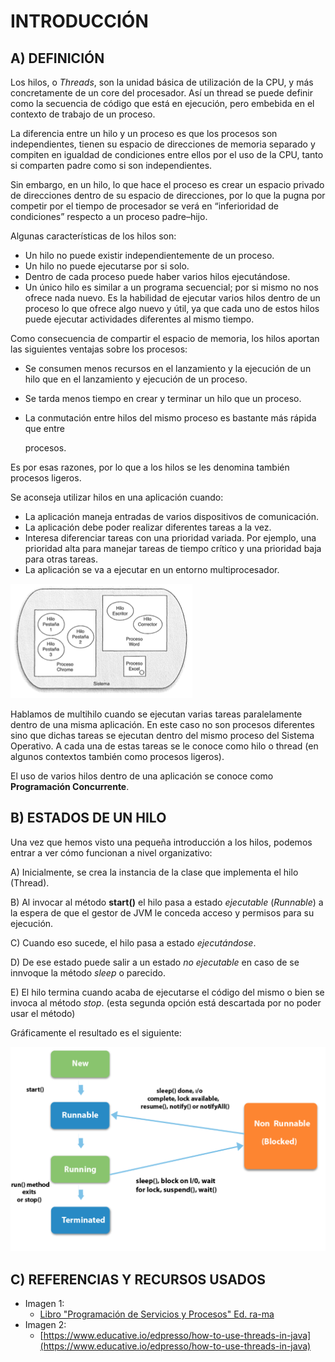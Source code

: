 # INTRODUCCIÓN

## A) DEFINICIÓN 

Los hilos, o *Threads*, son la unidad básica de utilización de la CPU, y más concretamente de un core del procesador. Así un thread se puede definir como la secuencia de código que está en ejecución, pero embebida en el contexto de trabajo de un proceso.

La diferencia entre un hilo y un proceso es que los procesos son independientes, tienen su espacio de direcciones de memoria separado y compiten en igualdad de condiciones entre ellos por el uso de la CPU, tanto si comparten padre como si son independientes.

Sin embargo, en un hilo, lo que hace el proceso es crear un espacio privado de direcciones dentro de su espacio de direcciones, por lo que la pugna por competir por el tiempo de procesador se verá en “inferioridad de condiciones” respecto a un proceso padre–hijo.

Algunas características de los hilos son:

- Un hilo no puede existir independientemente de un proceso.
- Un hilo no puede ejecutarse por si solo.
- Dentro de cada proceso puede haber varios hilos ejecutándose.
- Un único hilo es similar a un programa secuencial; por si mismo no nos ofrece nada nuevo. Es la habilidad de ejecutar varios hilos dentro de un proceso lo que ofrece algo nuevo y útil,
ya que cada uno de estos hilos puede ejecutar actividades diferentes al mismo tiempo.

Como consecuencia de compartir el espacio de memoria, los hilos aportan las siguientes
ventajas sobre los procesos:

- Se consumen menos recursos en el lanzamiento y la ejecución de un hilo que en el
lanzamiento y ejecución de un proceso.
- Se tarda menos tiempo en crear y terminar un hilo que un proceso.
- La conmutación entre hilos del mismo proceso es bastante más rápida que entre

    procesos.

Es por esas razones, por lo que a los hilos se les denomina también procesos ligeros.

Se aconseja utilizar hilos en una aplicación cuando:

- La aplicación maneja entradas de varios dispositivos de comunicación.
- La aplicación debe poder realizar diferentes tareas a la vez.
- Interesa diferenciar tareas con una prioridad variada. Por ejemplo, una prioridad alta
para manejar tareas de tiempo crítico y una prioridad baja para otras tareas.
- La aplicación se va a ejecutar en un entorno multiprocesador.

![IMAGEN 1: ESTRUCTURA DE HILOS Y PROCESOS](IMAGENES/img_01.png)

Hablamos de multihilo cuando se ejecutan varias tareas paralelamente dentro de una misma aplicación. En este caso no son procesos diferentes sino que dichas tareas se ejecutan dentro del mismo proceso del Sistema Operativo. A cada una de estas tareas se le conoce como hilo o thread (en algunos contextos también como procesos ligeros).

El uso de varios hilos dentro de una aplicación se conoce como **Programación Concurrente**.

## B) ESTADOS DE UN HILO

Una vez que hemos visto una pequeña introducción a los hilos, podemos entrar a ver cómo funcionan a nivel organizativo:

A) Inicialmente, se crea la instancia de la clase que implementa el hilo (Thread).

B) Al invocar al método **start()** el hilo pasa a estado *ejecutable* (*Runnable*) a la espera de que el gestor de JVM le conceda acceso y permisos para su ejecución.

C) Cuando eso sucede, el hilo pasa a estado *ejecutándose*.

D) De ese estado puede salir a un estado *no ejecutable* en caso de se innvoque la método *sleep* o parecido.

E) El hilo termina cuando acaba de ejecutarse el código del mismo o bien se invoca al método *stop*. (esta segunda opción está descartada por no poder usar el método)

Gráficamente el resultado es el siguiente:

![IMAGEN 2: Estads de un proceso](IMAGENES/img_02.png)

## C) REFERENCIAS Y RECURSOS USADOS
* Imagen 1:
    * [Libro "Programación de Servicios y Procesos" Ed. ra-ma](https://www.ra-ma.es/libro/programacion-de-servicios-y-procesos-grado-superior_49240/)
* Imagen 2:
    * [https://www.educative.io/edpresso/how-to-use-threads-in-java](https://www.educative.io/edpresso/how-to-use-threads-in-java)
